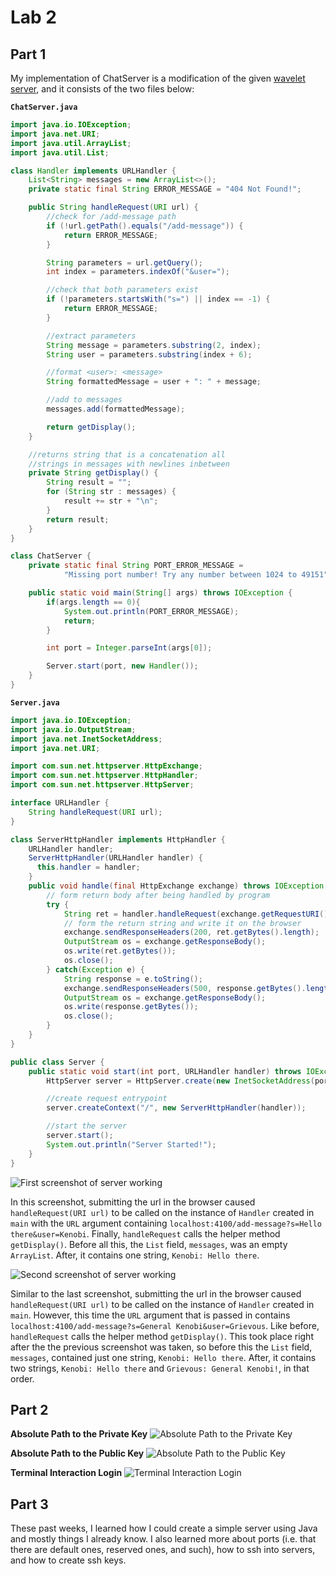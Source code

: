 # Lab 2

## Part 1
My implementation of ChatServer is a modification of the given [wavelet server](https://github.com/ucsd-cse15l-f23/wavelet), and it consists of the two files below:

**`ChatServer.java`**
```java
import java.io.IOException;
import java.net.URI;
import java.util.ArrayList;
import java.util.List;

class Handler implements URLHandler {
    List<String> messages = new ArrayList<>();
    private static final String ERROR_MESSAGE = "404 Not Found!";

    public String handleRequest(URI url) {
        //check for /add-message path
        if (!url.getPath().equals("/add-message")) {
            return ERROR_MESSAGE;
        }

        String parameters = url.getQuery();
        int index = parameters.indexOf("&user=");

        //check that both parameters exist
        if (!parameters.startsWith("s=") || index == -1) {
            return ERROR_MESSAGE;
        }

        //extract parameters
        String message = parameters.substring(2, index);
        String user = parameters.substring(index + 6);

        //format <user>: <message>
        String formattedMessage = user + ": " + message;

        //add to messages
        messages.add(formattedMessage);

        return getDisplay();
    }

    //returns string that is a concatenation all
    //strings in messages with newlines inbetween
    private String getDisplay() {
        String result = "";
        for (String str : messages) {
            result += str + "\n";
        }
        return result;
    }
}

class ChatServer {
    private static final String PORT_ERROR_MESSAGE =
            "Missing port number! Try any number between 1024 to 49151";

    public static void main(String[] args) throws IOException {
        if(args.length == 0){
            System.out.println(PORT_ERROR_MESSAGE);
            return;
        }

        int port = Integer.parseInt(args[0]);

        Server.start(port, new Handler());
    }
}
```
**`Server.java`**
```java
import java.io.IOException;
import java.io.OutputStream;
import java.net.InetSocketAddress;
import java.net.URI;

import com.sun.net.httpserver.HttpExchange;
import com.sun.net.httpserver.HttpHandler;
import com.sun.net.httpserver.HttpServer;

interface URLHandler {
    String handleRequest(URI url);
}

class ServerHttpHandler implements HttpHandler {
    URLHandler handler;
    ServerHttpHandler(URLHandler handler) {
      this.handler = handler;
    }
    public void handle(final HttpExchange exchange) throws IOException {
        // form return body after being handled by program
        try {
            String ret = handler.handleRequest(exchange.getRequestURI());
            // form the return string and write it on the browser
            exchange.sendResponseHeaders(200, ret.getBytes().length);
            OutputStream os = exchange.getResponseBody();
            os.write(ret.getBytes());
            os.close();
        } catch(Exception e) {
            String response = e.toString();
            exchange.sendResponseHeaders(500, response.getBytes().length);
            OutputStream os = exchange.getResponseBody();
            os.write(response.getBytes());
            os.close();
        }
    }
}

public class Server {
    public static void start(int port, URLHandler handler) throws IOException {
        HttpServer server = HttpServer.create(new InetSocketAddress(port), 0);

        //create request entrypoint
        server.createContext("/", new ServerHttpHandler(handler));

        //start the server
        server.start();
        System.out.println("Server Started!");
    }
}
```

![First screenshot of server working](resources/lab-2/image-1.png)

In this screenshot, submitting the url in the browser caused `handleRequest(URI url)` to be called on the instance of `Handler` created in `main` with the `URL` argument containing `localhost:4100/add-message?s=Hello there&user=Kenobi`.
Finally, `handleRequest` calls the helper method `getDisplay()`.
Before all this, the `List` field, `messages`, was an empty `ArrayList`. After, it contains one string, `Kenobi: Hello there`.

![Second screenshot of server working](resources/lab-2/image-2.png)

Similar to the last screenshot, submitting the url in the browser caused `handleRequest(URI url)` to be called on the instance of `Handler` created in `main`.
However, this time the `URL` argument that is passed in contains `localhost:4100/add-message?s=General Kenobi&user=Grievous`.
Like before, `handleRequest` calls the helper method `getDisplay()`.
This took place right after the the previous screenshot was taken, so before this the `List` field, `messages`, contained just one string, `Kenobi: Hello there`.
After, it contains two strings, `Kenobi: Hello there` and `Grievous: General Kenobi!`, in that order.

## Part 2
**Absolute Path to the Private Key**
![Absolute Path to the Private Key](resources/lab-2/image-3.png)

**Absolute Path to the Public Key**
![Absolute Path to the Public Key](resources/lab-2/image-4.png)

**Terminal Interaction Login**
![Terminal Interaction Login](resources/lab-2/image-5.png)

## Part 3
These past weeks, I learned how I could create a simple server using Java and mostly things I already know. I also learned more about ports (i.e. that there are default ones, reserved ones, and such), how to ssh into servers, and how to create ssh keys.
